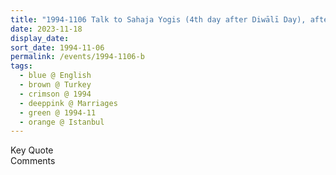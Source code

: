 ```yaml
---
title: "1994-1106 Talk to Sahaja Yogis (4th day after Diwālī Day), after the Marriages Ceremony on the day after Diwālī Pūjā, Istanbul, Turkey"
date: 2023-11-18
display_date: 
sort_date: 1994-11-06
permalink: /events/1994-1106-b
tags:
  - blue @ English
  - brown @ Turkey
  - crimson @ 1994
  - deeppink @ Marriages
  - green @ 1994-11
  - orange @ Istanbul
---
```


<wave-list>
  <list-title color="green" width="75">Key Quote</list-title>
  <list-item color="BlanchedAlmond"  width="200"></list-item>
  <list-item color="Lavender"></list-item>
  <list-item color="BlanchedAlmond"></list-item>
</wave-list>

<br>

<wave-list>
  <list-title color="green" width="75">Comments</list-title>
  <list-item color="BlanchedAlmond"  width="200"></list-item>
  <list-item color="Lavender"></list-item>
  <list-item color="BlanchedAlmond"></list-item>
</wave-list>